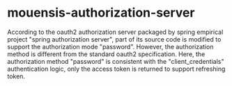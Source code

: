 # mouensis-authorization-server
According to the oauth2 authorization server packaged by spring empirical project "spring authorization server", part of its source code is modified to support the authorization mode "password". However, the authorization method is different from the standard oauth2 specification. Here, the authorization method "password" is consistent with the "client_credentials" authentication logic, only the access token is returned to support refreshing token.

